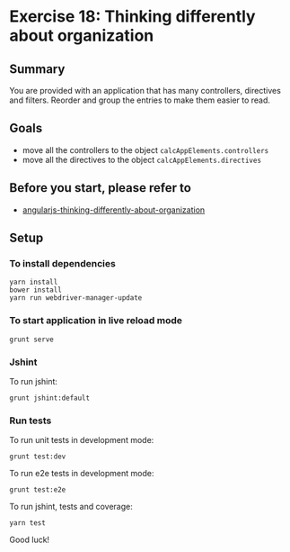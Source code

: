 # Exercise 18: Thinking differently about organization

## Summary
You are provided with an application that has many controllers, directives and filters. Reorder and group the entries to make them easier to read.

## Goals
* move all the controllers to the object `calcAppElements.controllers`
* move all the directives to the object `calcAppElements.directives`

## Before you start, please refer to
 * [angularjs-thinking-differently-about-organization](https://egghead.io/lessons/angularjs-thinking-differently-about-organization)

## Setup
 
### To install dependencies 

    yarn install
    bower install
    yarn run webdriver-manager-update

### To start application in live reload mode

    grunt serve
    
### Jshint 
To run jshint:
    
    grunt jshint:default

### Run tests

To run unit tests in development mode:
    
    grunt test:dev
    
To run e2e tests in development mode:

    grunt test:e2e

To run jshint, tests and coverage:

    yarn test

Good luck!
